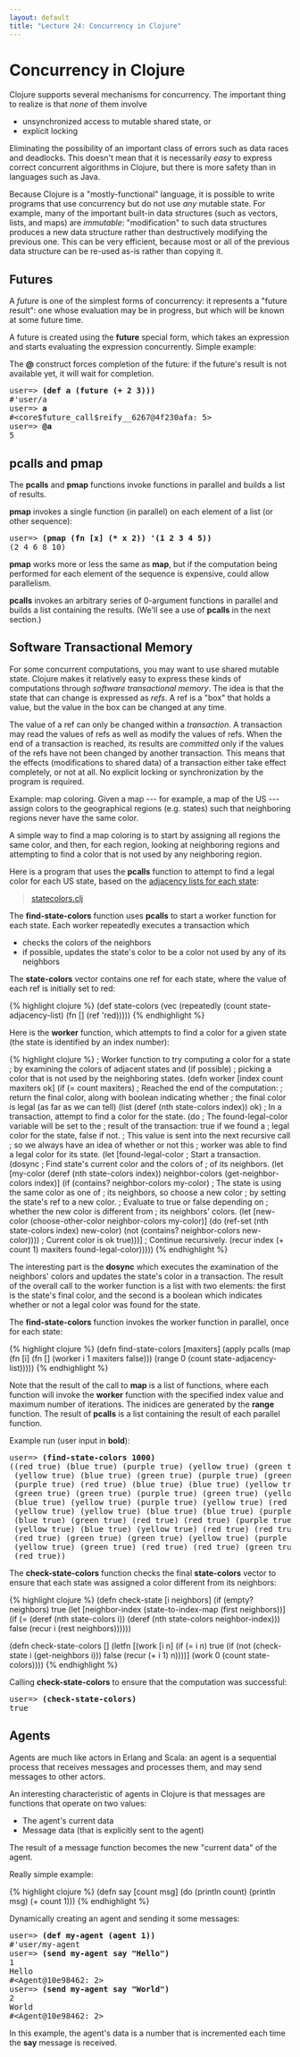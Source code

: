 ```yaml
---
layout: default
title: "Lecture 24: Concurrency in Clojure"
---
```


Concurrency in Clojure
======================

Clojure supports several mechanisms for concurrency. The important thing to realize is that *none* of them involve

-   unsynchronized access to mutable shared state, or
-   explicit locking

Eliminating the possibility of an important class of errors such as data races and deadlocks. This doesn't mean that it is necessarily *easy* to express correct concurrent algorithms in Clojure, but there is more safety than in languages such as Java.

Because Clojure is a "mostly-functional" language, it is possible to write programs that use concurrency but do not use *any* mutable state. For example, many of the important built-in data structures (such as vectors, lists, and maps) are *immutable*: "modification" to such data structures produces a new data structure rather than destructively modifying the previous one. This can be very efficient, because most or all of the previous data structure can be re-used as-is rather than copying it.

Futures
-------

A *future* is one of the simplest forms of concurrency: it represents a "future result": one whose evaluation may be in progress, but which will be known at some future time.

A future is created using the **future** special form, which takes an expression and starts evaluating the expression concurrently. Simple example:

The **@** construct forces completion of the future: if the future's result is not available yet, it will wait for completion.

<pre>
user=&gt; <b>(def a (future (+ 2 3)))</b>
#'user/a
user=&gt; <b>a</b>
#&lt;core$future_call$reify__6267@4f230afa: 5&gt;
user=&gt; <b>@a</b>
5
</pre>

pcalls and pmap
---------------

The **pcalls** and **pmap** functions invoke functions in parallel and builds a list of results.

**pmap** invokes a single function (in parallel) on each element of a list (or other sequence):

<pre>
user=> <b>(pmap (fn [x] (* x 2)) '(1 2 3 4 5))</b>
(2 4 6 8 10)
</pre>

**pmap** works more or less the same as **map**, but if the computation being performed for each element of the sequence is expensive, could allow parallelism.

**pcalls** invokes an arbitrary series of 0-argument functions in parallel and builds a list containing the results. (We'll see a use of **pcalls** in the next section.)

Software Transactional Memory
-----------------------------

For some concurrent computations, you may want to use shared mutable state. Clojure makes it relatively easy to express these kinds of computations through *software transactional memory*. The idea is that the state that can change is expressed as *refs*. A ref is a "box" that holds a value, but the value in the box can be changed at any time.

The value of a ref can only be changed within a *transaction*. A transaction may read the values of refs as well as modify the values of refs. When the end of a transaction is reached, its results are *committed* only if the values of the refs have not been changed by another transaction. This means that the effects (modifications to shared data) of a transaction either take effect completely, or not at all. No explicit locking or synchronization by the program is required.

Example: map coloring. Given a map --- for example, a map of the US --- assign colors to the geographical regions (e.g. states) such that neighboring regions never have the same color.

A simple way to find a map coloring is to start by assigning all regions the same color, and then, for each region, looking at neighboring regions and attempting to find a color that is not used by any neighboring region.

Here is a program that uses the **pcalls** function to attempt to find a legal color for each US state, based on the [adjacency lists for each state](http://writeonly.wordpress.com/2009/03/20/adjacency-list-of-states-of-the-united-states-us/):

> [statecolors.clj](statecolors.clj)

The **find-state-colors** function uses **pcalls** to start a worker function for each state. Each worker repeatedly executes a transaction which

-   checks the colors of the neighbors
-   if possible, updates the state's color to be a color not used by any of its neighbors

The **state-colors** vector contains one ref for each state, where the value of each ref is initially set to red:

{% highlight clojure %}
(def state-colors
  (vec (repeatedly (count state-adjacency-list) (fn [] (ref 'red)))))
{% endhighlight %}

Here is the **worker** function, which attempts to find a color for a given state (the state is identified by an index number):

{% highlight clojure %}
; Worker function to try computing a color for a state
; by examining the colors of adjacent states and (if possible)
; picking a color that is not used by the neighboring states.
(defn worker [index count maxiters ok]
  (if (= count maxiters)
    ; Reached the end of the computation:
    ; return the final color, along with boolean indicating whether
    ; the final color is legal (as far as we can tell)
    (list (deref (nth state-colors index)) ok)
    ; In a transaction, attempt to find a color for the state.
    (do
      ; The found-legal-color variable will be set to the
      ; result of the transaction: true if we found a
      ; legal color for the state, false if not.
      ; This value is sent into the next recursive call
      ; so we always have an idea of whether or not this
      ; worker was able to find a legal color for its state.
      (let [found-legal-color
             ; Start a transaction.
             (dosync
               ; Find state's current color and the colors of
               ; of its neighbors.
               (let [my-color (deref (nth state-colors index))
                     neighbor-colors (get-neighbor-colors index)]
                 (if (contains? neighbor-colors my-color)
                   ; The state is using the same color as one of
                   ; its neighbors, so choose a new color
                   ; by setting the state's ref to a new color.
                   ; Evaluate to true or false depending on
                   ; whether the new color is different from
                   ; its neighbors' colors.
                   (let [new-color (choose-other-color neighbor-colors my-color)]
                     (do (ref-set (nth state-colors index) new-color)
                         (not (contains? neighbor-colors new-color))))
                   ; Current color is ok
                   true)))]
      ; Continue recursively.
      (recur index (+ count 1) maxiters found-legal-color)))))
{% endhighlight %}

The interesting part is the **dosync** which executes the examination of the neighbors' colors and updates the state's color in a transaction. The result of the overall call to the worker function is a list with two elements: the first is the state's final color, and the second is a boolean which indicates whether or not a legal color was found for the state.

The **find-state-colors** function invokes the worker function in parallel, once for each state:

{% highlight clojure %}
(defn find-state-colors [maxiters]
  (apply pcalls (map (fn [i] (fn [] (worker i 1 maxiters false)))
                     (range 0 (count state-adjacency-list)))))
{% endhighlight %}

Note that the result of the call to **map** is a list of functions, where each function will invoke the **worker** function with the specified index value and maximum number of iterations. The inidices are generated by the **range** function. The result of **pcalls** is a list containing the result of each parallel function.

Example run (user input in **bold**):

<pre>
user=> <b>(find-state-colors 1000)</b>
((red true) (blue true) (purple true) (yellow true) (green true)
 (yellow true) (blue true) (green true) (purple true) (green true)
 (purple true) (red true) (blue true) (blue true) (yellow true)
 (green true) (green true) (purple true) (green true) (yellow true)
 (blue true) (yellow true) (purple true) (yellow true) (red true)
 (yellow true) (yellow true) (blue true) (blue true) (purple true)
 (blue true) (green true) (red true) (red true) (purple true)
 (yellow true) (blue true) (yellow true) (red true) (red true)
 (red true) (green true) (green true) (yellow true) (purple true)
 (yellow true) (green true) (red true) (red true) (green true)
 (red true))
</pre>

The **check-state-colors** function checks the final **state-colors** vector to ensure that each state was assigned a color different from its neighbors:

{% highlight clojure %}
(defn check-state [i neighbors]
  (if (empty? neighbors)
      true
      (let [neighbor-index (state-to-index-map (first neighbors))]
        (if (= (deref (nth state-colors i)) (deref (nth state-colors neighbor-index)))
            false
            (recur i (rest neighbors))))))

(defn check-state-colors []
  (letfn [(work [i n]
            (if (= i n)
                true
                (if (not (check-state i (get-neighbors i)))
                    false
                    (recur (+ i 1) n))))]
    (work 0 (count state-colors))))
{% endhighlight %}

Calling **check-state-colors** to ensure that the computation was successful:

<pre>
user=> <b>(check-state-colors)</b>
true
</pre>

Agents
------

Agents are much like actors in Erlang and Scala: an agent is a sequential process that receives messages and processes them, and may send messages to other actors.

An interesting characteristic of agents in Clojure is that messages are functions that operate on two values:

-   The agent's current data
-   Message data (that is explicitly sent to the agent)

The result of a message function becomes the new "current data" of the agent.

Really simple example:

{% highlight clojure %}
(defn say [count msg]
  (do
    (println count)
    (println msg)
    (+ count 1)))
{% endhighlight %}

Dynamically creating an agent and sending it some messages:

<pre>
user=&gt; <b>(def my-agent (agent 1))</b>
#'user/my-agent
user=&gt; <b>(send my-agent say "Hello")</b>
1
Hello
#&lt;Agent@10e98462: 2&gt;
user=&gt; <b>(send my-agent say "World")</b>
2
World
#&lt;Agent@10e98462: 2&gt;
</pre>

In this example, the agent's data is a number that is incremented each time the **say** message is received.
